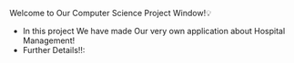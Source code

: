 Welcome to Our Computer Science Project Window!💡
- In this project We have made Our very own application about Hospital Management!
- Further Details!!: